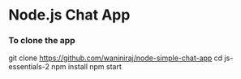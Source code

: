 # Node.js Chat App

### To clone the app 

git clone https://github.com/waniniraj/node-simple-chat-app
cd js-essentials-2
npm install
npm start


